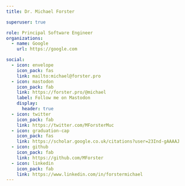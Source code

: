 ```yaml
---
title: Dr. Michael Forster

superuser: true

role: Principal Software Engineer
organizations:
  - name: Google
    url: https://google.com

social:
  - icon: envelope
    icon_pack: fas
    link: mailto:michael@forster.pro
  - icon: mastodon
    icon_pack: fab
    link: https://forster.pro/@michael
    label: Follow me on Mastodon
    display:
      header: true
  - icon: twitter
    icon_pack: fab
    link: https://twitter.com/MForsterMuc
  - icon: graduation-cap
    icon_pack: fas
    link: https://scholar.google.co.uk/citations?user=23Ind-gAAAAJ
  - icon: github
    icon_pack: fab
    link: https://github.com/MForster
  - icon: linkedin
    icon_pack: fab
    link: https://www.linkedin.com/in/forstermichael
---
```

